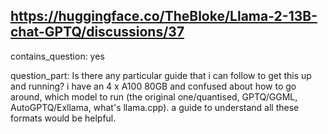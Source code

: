 ## https://huggingface.co/TheBloke/Llama-2-13B-chat-GPTQ/discussions/37

contains_question: yes

question_part: Is there any particular guide that i can follow to get this up and running? i have an 4 x A100 80GB and confused about how to go around, which model to run (the original one/quantised, GPTQ/GGML, AutoGPTQ/Exllama, what's llama.cpp). a guide to understand all these formats would be helpful.